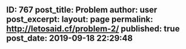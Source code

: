 ---
---
ID: 767
post_title: Problem
author: user
post_excerpt:
layout: page
permalink: http://letosaid.cf/problem-2/
published: true
post_date: 2019-09-18 22:29:48
---